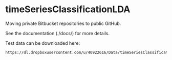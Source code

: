 # timeSeriesClassificationLDA
Moving private Bitbucket repositories to public GitHub.

See the documentation (./docs/) for more details.

Test data can be downloaded here:

    https://dl.dropboxusercontent.com/u/40922616/Data/timeSeriesClassificationLDA_data.zip
